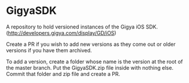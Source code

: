 GigyaSDK
========

A repository to hold versioned instances of the Gigya iOS SDK. (http://developers.gigya.com/display/GD/iOS)

Create a PR if you wish to add new versions as they come out or older versions if you have them archived.

To add a version, create a folder whose name is the version at the root of the master branch. Put the GigyaSDK.zip file inside with nothing else. Commit that folder and zip file and create a PR. 
